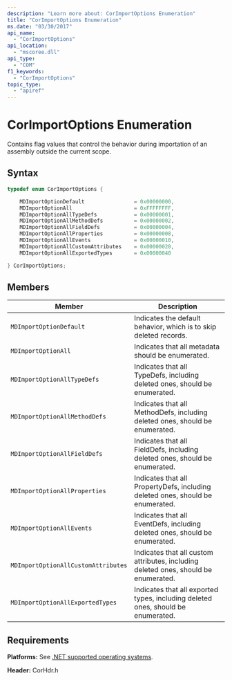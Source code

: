 ```yaml
---
description: "Learn more about: CorImportOptions Enumeration"
title: "CorImportOptions Enumeration"
ms.date: "03/30/2017"
api_name:
  - "CorImportOptions"
api_location:
  - "mscoree.dll"
api_type:
  - "COM"
f1_keywords:
  - "CorImportOptions"
topic_type:
  - "apiref"
---
```

# CorImportOptions Enumeration

Contains flag values that control the behavior during importation of an assembly outside the current scope.

## Syntax

```cpp
typedef enum CorImportOptions {

    MDImportOptionDefault                = 0x00000000,
    MDImportOptionAll                    = 0xFFFFFFFF,
    MDImportOptionAllTypeDefs            = 0x00000001,
    MDImportOptionAllMethodDefs          = 0x00000002,
    MDImportOptionAllFieldDefs           = 0x00000004,
    MDImportOptionAllProperties          = 0x00000008,
    MDImportOptionAllEvents              = 0x00000010,
    MDImportOptionAllCustomAttributes    = 0x00000020,
    MDImportOptionAllExportedTypes       = 0x00000040

} CorImportOptions;
```

## Members

|Member|Description|
|------------|-----------------|
|`MDImportOptionDefault`|Indicates the default behavior, which is to skip deleted records.|
|`MDImportOptionAll`|Indicates that all metadata should be enumerated.|
|`MDImportOptionAllTypeDefs`|Indicates that all TypeDefs, including deleted ones, should be enumerated.|
|`MDImportOptionAllMethodDefs`|Indicates that all MethodDefs, including deleted ones, should be enumerated.|
|`MDImportOptionAllFieldDefs`|Indicates that all FieldDefs, including deleted ones, should be enumerated.|
|`MDImportOptionAllProperties`|Indicates that all PropertyDefs, including deleted ones, should be enumerated.|
|`MDImportOptionAllEvents`|Indicates that all EventDefs, including deleted ones, should be enumerated.|
|`MDImportOptionAllCustomAttributes`|Indicates that all custom attributes, including deleted ones, should be enumerated.|
|`MDImportOptionAllExportedTypes`|Indicates that all exported types, including deleted ones, should be enumerated.|

## Requirements

 **Platforms:** See [.NET supported operating systems](https://github.com/dotnet/core/blob/main/os-lifecycle-policy.md).

 **Header:** CorHdr.h
